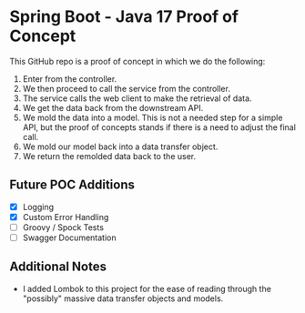 # Spring Boot - Java 17 Proof of Concept
This GitHub repo is a proof of concept in which we do the following:

1. Enter from the controller.
2. We then proceed to call the service from the controller.
3. The service calls the web client to make the retrieval of data.
4. We get the data back from the downstream API.
5. We mold the data into a model. This is not a needed step for a simple API, but the proof of concepts stands if there is a need to adjust the final call. 
6. We mold our model back into a data transfer object.
7. We return the remolded data back to the user.

## Future POC Additions
- [x] Logging 
- [x] Custom Error Handling
- [ ] Groovy / Spock Tests 
- [ ] Swagger Documentation 
 
## Additional Notes
- I added Lombok to this project for the ease of reading through the "possibly" massive data transfer objects and models.
